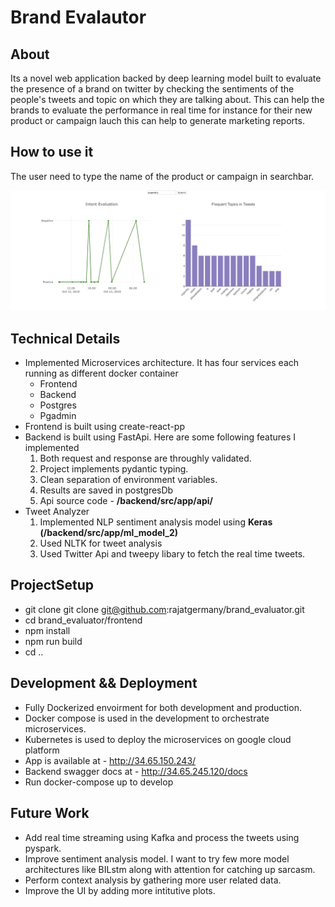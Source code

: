 # Brand Evalautor
## About
Its a novel web application backed by deep learning model built to evaluate the presence of a brand on twitter by checking the sentiments of the people's
tweets and topic on which they are talking about. This can help the brands to evaluate the performance in real time for instance for their new product or campaign lauch this can help to generate marketing reports. 

## How to use it
The user need to type the name of the product or campaign in searchbar.

![alt text](./img/img.png)

## Technical Details
- Implemented Microservices architecture. It has four services each running as different docker container
  - Frontend 
  - Backend
  - Postgres
  - Pgadmin
- Frontend is built using create-react-pp
- Backend is built using FastApi. Here are some following features I implemented
    1. Both request and response are throughly validated.
    2. Project implements pydantic typing.
    3. Clean separation of environment variables.
    4. Results are saved in postgresDb
    5. Api source code - **/backend/src/app/api/**
-  Tweet Analyzer
    1. Implemented NLP sentiment analysis model using **Keras (/backend/src/app/ml_model_2)**
    2. Used NLTK for tweet analysis
    3. Used Twitter Api and tweepy libary to fetch the real time tweets.

## ProjectSetup
- git clone git clone git@github.com:rajatgermany/brand_evaluator.git
- cd brand_evaluator/frontend
- npm install
- npm run build
- cd ..

## Development && Deployment
- Fully Dockerized envoirment for both development and production.
- Docker compose is used in the development to orchestrate microservices.
- Kubernetes is used to deploy the microservices on google cloud platform
- App is available at - http://34.65.150.243/ 
- Backend swagger docs at - http://34.65.245.120/docs
- Run docker-compose up to develop

## Future Work
- Add real time streaming using Kafka and process the tweets using pyspark.
-  Improve sentiment analysis model. I want to try few more model architectures like BILstm along with attention for catching up sarcasm. 
-  Perform context analysis by gathering more user related data.
-  Improve the UI by adding more intitutive plots.

